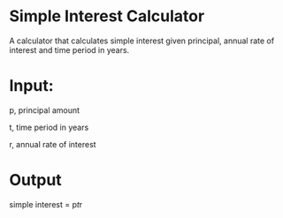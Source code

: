 # Simple Interest Calculator

A calculator that calculates simple interest given principal, annual rate of interest and time period in years.

# Input:
   p, principal amount
   
   t, time period in years
   
   r, annual rate of interest
# Output
   simple interest = p*t*r
